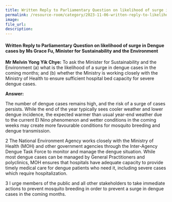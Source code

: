 ```yaml
---
title: Written Reply to Parliamentary Question on likelihood of surge in Dengue cases by Ms Grace Fu, Minister for Sustainability and the Environment
permalink: /resource-room/category/2023-11-06-written-reply-to-likelihood-of-surge-in-dengue-cases/
image:
file_url:
description:
---
```

 
#### Written Reply to Parliamentary Question on likelihood of surge in Dengue cases by Ms Grace Fu, Minister for Sustainability and the Environment
 
**Mr Melvin Yong Yik Chye:**  To ask the Minister for Sustainability and the Environment (a) what is the likelihood of a surge in dengue cases in the coming months; and (b) whether the Ministry is working closely with the Ministry of Health to ensure sufficient hospital bed capacity for severe dengue cases.

**Answer:**

The number of dengue cases remains high, and the risk of a surge of cases persists. While the end of the year typically sees cooler weather and lower dengue incidence, the expected warmer than usual year-end weather due to the current El Nino phenomenon and wetter conditions in the coming weeks may create more favourable conditions for mosquito breeding and dengue transmission.

2 The National Environment Agency works closely with the Ministry of Health (MOH) and other government agencies through the Inter-Agency Dengue Task Force to monitor and manage the dengue situation. While most dengue cases can be managed by General Practitioners and polyclinics, MOH ensures that hospitals have adequate capacity to provide timely medical care for dengue patients who need it, including severe cases which require hospitalization.

3 I urge members of the public and all other stakeholders to take immediate actions to prevent mosquito breeding in order to prevent a surge in dengue cases in the coming months.
